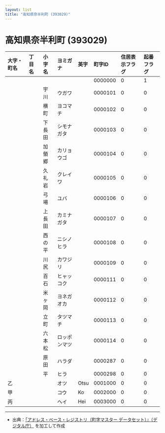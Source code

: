 ```yaml
---
layout: list
title: "高知県奈半利町 (393029)"
---
```


# 高知県奈半利町 (393029)

| 大字・町名 | 丁目名 | 小字名 | ヨミガナ | 英字 | 町字ID | 住居表示フラグ | 起番フラグ |
|:---|:---|:---|:---|:---|:---|:---|:---|
|  |  |  |  |  | 0000000 | 0 | 1 |
|  |  | 宇川 | ウガワ |  | 0000101 | 0 | 0 |
|  |  | 横町 | ヨコマチ |  | 0000102 | 0 | 0 |
|  |  | 下長田 | シモナガタ |  | 0000103 | 0 | 0 |
|  |  | 加領郷 | カリョウゴ |  | 0000104 | 0 | 0 |
|  |  | 久礼岩 | クレイワ |  | 0000105 | 0 | 0 |
|  |  | 弓場 | ユバ |  | 0000106 | 0 | 0 |
|  |  | 上長田 | カミナガタ |  | 0000107 | 0 | 0 |
|  |  | 西の平 | ニシノヒラ |  | 0000108 | 0 | 0 |
|  |  | 川尻 | カワジリ |  | 0000109 | 0 | 0 |
|  |  | 百石 | ヒャッコク |  | 0000111 | 0 | 0 |
|  |  | 米ヶ岡 | ヨネガオカ |  | 0000112 | 0 | 0 |
|  |  | 立町 | タツマチ |  | 0000113 | 0 | 0 |
|  |  | 六本松 | ロッポンマツ |  | 0000114 | 0 | 0 |
|  |  | 原田 | ハラダ |  | 0000287 | 0 | 0 |
|  |  | 平 | ヒラ |  | 0000298 | 0 | 0 |
| 乙 |  |  | オツ | Otsu | 0001000 | 0 | 0 |
| 甲 |  |  | コウ | Ko | 0002000 | 0 | 0 |
| 丙 |  |  | ヘイ | Hei | 0003000 | 0 | 0 |

---

- 出典：[「アドレス・ベース・レジストリ（町字マスター データセット）』（デジタル庁）](https://www.digital.go.jp/policies/base_registry_address/) を加工して作成